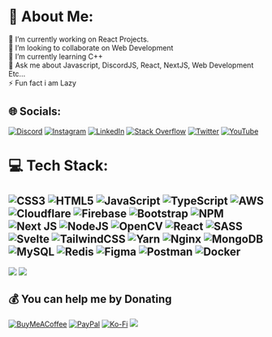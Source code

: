 # 💫 About Me:
🔭 I’m currently working on React Projects.<br>👯 I’m looking to collaborate on Web Development<br>🌱 I’m currently learning C++<br>💬 Ask me about Javascript, DiscordJS, React, NextJS, Web Development Etc...<br>⚡ Fun fact i am Lazy


## 🌐 Socials:
[![Discord](https://img.shields.io/badge/Discord-%237289DA.svg?logo=discord&logoColor=white)](https://deoxy.tech/discord) [![Instagram](https://img.shields.io/badge/Instagram-%23E4405F.svg?logo=Instagram&logoColor=white)](https://instagram.com/deoxyxd) [![LinkedIn](https://img.shields.io/badge/LinkedIn-%230077B5.svg?logo=linkedin&logoColor=white)](https://linkedin.com/in/deoxy) [![Stack Overflow](https://img.shields.io/badge/-Stackoverflow-FE7A16?logo=stack-overflow&logoColor=white)](https://stackoverflow.com/users/18450558) [![Twitter](https://img.shields.io/badge/Twitter-%231DA1F2.svg?logo=Twitter&logoColor=white)](https://twitter.com/d3oxyxd) [![YouTube](https://img.shields.io/badge/YouTube-%23FF0000.svg?logo=YouTube&logoColor=white)](https://youtube.com/c/UCECWUVsdYzRotv62PtTWugA) 

# 💻 Tech Stack:
![CSS3](https://img.shields.io/badge/css3-%231572B6.svg?style=for-the-badge&logo=css3&logoColor=white) ![HTML5](https://img.shields.io/badge/html5-%23E34F26.svg?style=for-the-badge&logo=html5&logoColor=white) ![JavaScript](https://img.shields.io/badge/javascript-%23323330.svg?style=for-the-badge&logo=javascript&logoColor=%23F7DF1E) ![TypeScript](https://img.shields.io/badge/typescript-%23007ACC.svg?style=for-the-badge&logo=typescript&logoColor=white) ![AWS](https://img.shields.io/badge/AWS-%23FF9900.svg?style=for-the-badge&logo=amazon-aws&logoColor=white) ![Cloudflare](https://img.shields.io/badge/Cloudflare-F38020?style=for-the-badge&logo=Cloudflare&logoColor=white) ![Firebase](https://img.shields.io/badge/firebase-%23039BE5.svg?style=for-the-badge&logo=firebase)  ![Bootstrap](https://img.shields.io/badge/bootstrap-%23563D7C.svg?style=for-the-badge&logo=bootstrap&logoColor=white)  ![NPM](https://img.shields.io/badge/NPM-%23000000.svg?style=for-the-badge&logo=npm&logoColor=white) ![Next JS](https://img.shields.io/badge/Next-black?style=for-the-badge&logo=next.js&logoColor=white) ![NodeJS](https://img.shields.io/badge/node.js-6DA55F?style=for-the-badge&logo=node.js&logoColor=white) ![OpenCV](https://img.shields.io/badge/opencv-%23white.svg?style=for-the-badge&logo=opencv&logoColor=white) ![React](https://img.shields.io/badge/react-%2320232a.svg?style=for-the-badge&logo=react&logoColor=%2361DAFB) ![SASS](https://img.shields.io/badge/SASS-hotpink.svg?style=for-the-badge&logo=SASS&logoColor=white) ![Svelte](https://img.shields.io/badge/svelte-%23f1413d.svg?style=for-the-badge&logo=svelte&logoColor=white) ![TailwindCSS](https://img.shields.io/badge/tailwindcss-%2338B2AC.svg?style=for-the-badge&logo=tailwind-css&logoColor=white) ![Yarn](https://img.shields.io/badge/yarn-%232C8EBB.svg?style=for-the-badge&logo=yarn&logoColor=white) ![Nginx](https://img.shields.io/badge/nginx-%23009639.svg?style=for-the-badge&logo=nginx&logoColor=white) ![MongoDB](https://img.shields.io/badge/MongoDB-%234ea94b.svg?style=for-the-badge&logo=mongodb&logoColor=white) ![MySQL](https://img.shields.io/badge/mysql-%2300f.svg?style=for-the-badge&logo=mysql&logoColor=white) ![Redis](https://img.shields.io/badge/redis-%23DD0031.svg?style=for-the-badge&logo=redis&logoColor=white) ![Figma](https://img.shields.io/badge/figma-%23F24E1E.svg?style=for-the-badge&logo=figma&logoColor=white) ![Postman](https://img.shields.io/badge/Postman-FF6C37?style=for-the-badge&logo=postman&logoColor=white) ![Docker](https://img.shields.io/badge/docker-%230db7ed.svg?style=for-the-badge&logo=docker&logoColor=white)
---
![](https://github-readme-stats.vercel.app/api/top-langs/?username=d3oxy&theme=radical&hide_border=false&include_all_commits=true&count_private=true&layout=compact)
![](https://github-profile-trophy.vercel.app/?username=d3oxy&theme=radical&no-frame=false&no-bg=false&margin-w=4)


  ## 💰 You can help me by Donating
  [![BuyMeACoffee](https://img.shields.io/badge/Buy%20Me%20a%20Coffee-ffdd00?style=for-the-badge&logo=buy-me-a-coffee&logoColor=black)](https://buymeacoffee.com/deoxy) [![PayPal](https://img.shields.io/badge/PayPal-00457C?style=for-the-badge&logo=paypal&logoColor=white)](https://paypal.me/d3oxy) [![Ko-Fi](https://img.shields.io/badge/Ko--fi-F16061?style=for-the-badge&logo=ko-fi&logoColor=white)](https://ko-fi.com/deoxy) [![](https://visitcount.itsvg.in/api?id=D3OXY&label=Profile%20Views%2FMonth&color=12&icon=0&pretty=true)](https://visitcount.itsvg.in)

  
